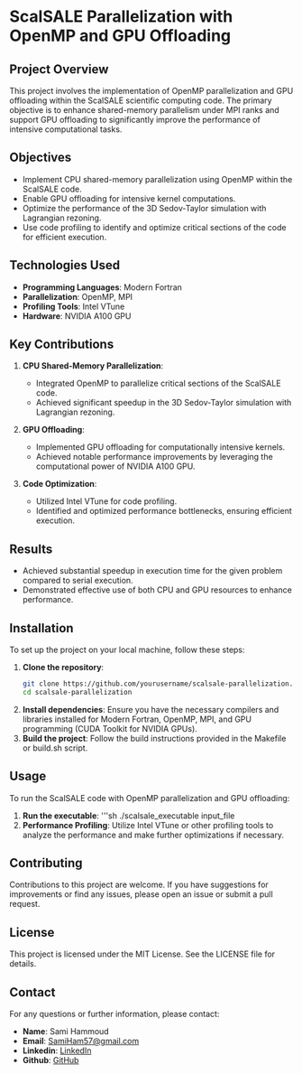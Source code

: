 # ScalSALE Parallelization with OpenMP and GPU Offloading

## Project Overview

This project involves the implementation of OpenMP parallelization and GPU offloading within the ScalSALE scientific computing code. The primary objective is to enhance shared-memory parallelism under MPI ranks and support GPU offloading to significantly improve the performance of intensive computational tasks.

## Objectives

- Implement CPU shared-memory parallelization using OpenMP within the ScalSALE code.
- Enable GPU offloading for intensive kernel computations.
- Optimize the performance of the 3D Sedov-Taylor simulation with Lagrangian rezoning.
- Use code profiling to identify and optimize critical sections of the code for efficient execution.

## Technologies Used

- **Programming Languages**: Modern Fortran
- **Parallelization**: OpenMP, MPI
- **Profiling Tools**: Intel VTune
- **Hardware**: NVIDIA A100 GPU

## Key Contributions

1. **CPU Shared-Memory Parallelization**:
   - Integrated OpenMP to parallelize critical sections of the ScalSALE code.
   - Achieved significant speedup in the 3D Sedov-Taylor simulation with Lagrangian rezoning.

2. **GPU Offloading**:
   - Implemented GPU offloading for computationally intensive kernels.
   - Achieved notable performance improvements by leveraging the computational power of NVIDIA A100 GPU.

3. **Code Optimization**:
   - Utilized Intel VTune for code profiling.
   - Identified and optimized performance bottlenecks, ensuring efficient execution.

## Results

- Achieved substantial speedup in execution time for the given problem compared to serial execution.
- Demonstrated effective use of both CPU and GPU resources to enhance performance.

## Installation

To set up the project on your local machine, follow these steps:

1. **Clone the repository**:
   ```sh
   git clone https://github.com/yourusername/scalsale-parallelization.git
   cd scalsale-parallelization
2. **Install dependencies**:
   Ensure you have the necessary compilers and libraries installed for Modern Fortran, OpenMP, MPI, and GPU programming (CUDA Toolkit for NVIDIA GPUs).
3. **Build the project**:
   Follow the build instructions provided in the Makefile or build.sh script.

## Usage
To run the ScalSALE code with OpenMP parallelization and GPU offloading:

1. **Run the executable**:
   '''sh
   ./scalsale_executable input_file
2. **Performance Profiling**:
   Utilize Intel VTune or other profiling tools to analyze the performance and make further optimizations if necessary.

## Contributing

Contributions to this project are welcome. If you have suggestions for improvements or find any issues, please open an issue or submit a pull request.

## License

This project is licensed under the MIT License. See the LICENSE file for details.

## Contact

For any questions or further information, please contact:
- **Name**: Sami Hammoud
- **Email**: [SamiHam57@gmail.com](mailto:SamiHam57@gmail.com)
- **Linkedin**: [LinkedIn](https://www.linkedin.com/in/sami-hammoud-521388153)
- **Github**: [GitHub](https://github.com/SamiHam162)
